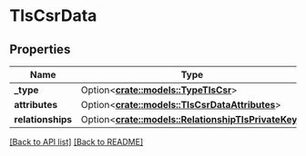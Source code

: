 # TlsCsrData

## Properties

Name | Type | Description | Notes
------------ | ------------- | ------------- | -------------
**_type** | Option<[**crate::models::TypeTlsCsr**](TypeTlsCsr.md)> |  | 
**attributes** | Option<[**crate::models::TlsCsrDataAttributes**](TlsCsrDataAttributes.md)> |  | 
**relationships** | Option<[**crate::models::RelationshipTlsPrivateKey**](RelationshipTlsPrivateKey.md)> |  | 

[[Back to API list]](../README.md#documentation-for-api-endpoints) [[Back to README]](../README.md)


